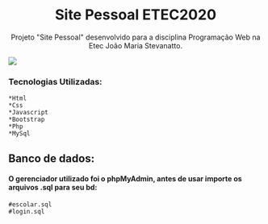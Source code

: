 <h1 align="center">
Site Pessoal ETEC2020
</h1>
<p align="center">
Projeto "Site Pessoal" desenvolvido para a disciplina Programação Web na Etec João Maria Stevanatto.
</p>

<img src="https://imgur.com/9QPP3So.jpg">

<h3>Tecnologias Utilizadas:</h3>

```
*Html
*Css
*Javascript
*Bootstrap
*Php
*MySql
```
<h2>Banco de dados:</h2>
<h4>O gerenciador utilizado foi o phpMyAdmin, antes de usar importe os arquivos .sql para seu bd:</h4>

```
#escolar.sql
#login.sql
```
